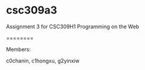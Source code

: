 csc309a3
========

Assignment 3 for CSC309H1 Programming on the Web

========

Members:

c0chanin, c1hongxu, g2yinxiw
